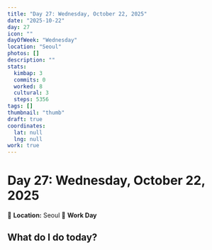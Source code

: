 ```yaml
---
title: "Day 27: Wednesday, October 22, 2025"
date: "2025-10-22"
day: 27
icon: ""
dayOfWeek: "Wednesday"
location: "Seoul"
photos: []
description: ""
stats:
  kimbap: 3
  commits: 0
  worked: 8
  cultural: 3
  steps: 5356
tags: []
thumbnail: "thumb"
draft: true
coordinates:
  lat: null
  lng: null
work: true
---
```

# Day 27: Wednesday, October 22, 2025

📍 **Location:** Seoul
💼 **Work Day**

## What do I do today?



